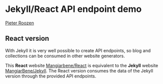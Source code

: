 # Jekyll/React API endpoint demo

[Pieter Roozen](https://roozen.nl)

## React version

With Jekyll it is very well possible to create API endpoints, so blog and collections can be consumed in other website generators. 

This **React** website [Mangiarbene/React](https://api.roozen.nl) is equivalent to the **Jekyll** website [MangiarBene/Jekyll](https://trim-seahorse.cloudvent.net/). The React version consumes the data of the Jekyll version through the provided API endpoints.
